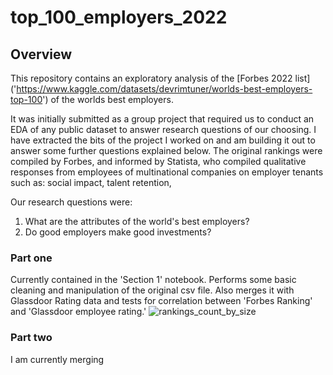 # top_100_employers_2022
## Overview
This repository contains an exploratory analysis of the [Forbes 2022 list] ('https://www.kaggle.com/datasets/devrimtuner/worlds-best-employers-top-100') of the worlds best employers. 

It was initially submitted as a group project that required us to conduct an EDA of any public dataset to answer research questions of our choosing. I have extracted the bits of the project I worked on and am building it out to answer some further questions explained below. The original rankings were compiled by Forbes, and informed by Statista, who compiled qualitative responses from employees of multinational companies on employer tenants such as: social impact, talent retention, 

Our research questions were:
1. What are the attributes of the world's best employers?
2. Do good employers make good investments?

### Part one 
Currently contained in the 'Section 1' notebook. Performs some basic cleaning and manipulation of the original csv file. Also merges it with Glassdoor Rating data and tests for correlation between 'Forbes Ranking' and 'Glassdoor employee rating.'
![rankings_count_by_size]('images/countbysize.png')
### Part two
I am currently merging 